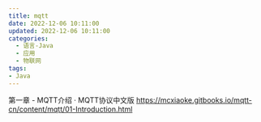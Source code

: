 ```yaml
---
title: mqtt
date: 2022-12-06 10:11:00
updated: 2022-12-06 10:11:00
categories:
  - 语言-Java
  - 应用
  - 物联网
tags:
- Java
---
```


第一章 - MQTT介绍 · MQTT协议中文版
<https://mcxiaoke.gitbooks.io/mqtt-cn/content/mqtt/01-Introduction.html>
